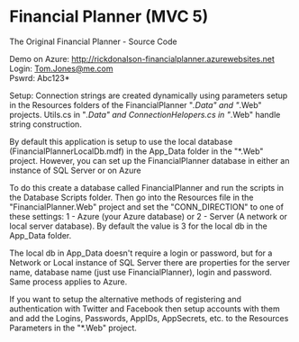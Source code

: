 # Financial Planner (MVC 5)
The Original Financial Planner - Source Code 

Demo on Azure: http://rickdonalson-financialplanner.azurewebsites.net<br/>
Login:  Tom.Jones@me.com<br/>
Pswrd:  Abc123*

Setup:
  Connection strings are created dynamically using parameters setup in the Resources folders of the FinancialPlanner "*.Data" and "*.Web" projects.  Utils.cs in "*.Data" and ConnectionHelopers.cs in "*.Web" handle string construction.
  
  By default this application is setup to use the local database (FinancialPlannerLocalDb.mdf) in the App_Data folder in the "*.Web" project.  However, you can set up the FinancialPlanner database in either an instance of SQL Server or on Azure
  
  To do this create a database called FinancialPlanner and run the scripts in the Database Scripts folder.  Then go into the Resources file in the "FinancialPlanner.Web" project and set the "CONN_DIRECTION" to one of these settings: 1  - Azure (your Azure database) or 2  - Server (A network or local server database).  By default the value is 3 for the local db in the App_Data folder.

  The local db in App_Data doesn't require a login or password, but for a Network or Local instance of SQL Server there are properties for the server name, database name (just use FinancialPlanner), login and password.  Same process applies to Azure.
  
  If you want to setup the alternative methods of registering and authentication with Twitter and Facebook then setup accounts with them and add the Logins, Passwords, AppIDs, AppSecrets, etc. to the Resources Parameters in the "*.Web" project.
    
  
